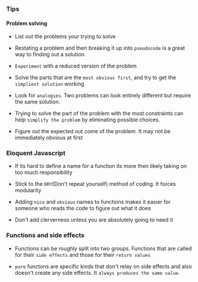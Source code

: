 ### Tips

#### Problem solving

- List out the problems your trying to solve

- Restating a problem and then breaking it up into `pseudocode` is a great way to finding out a solution

- `Experiment` with a reduced version of the problem

- Solve the parts that are the `most obvious first`, and try to get the `simpliest solution` working

- Look for `analogies`. Two problems can look entirely different but require the same solution.

- Trying to solve the part of the problem with the most constraints can help `simplify the problem` by eliminating possible choices.

- Figure out the expected out come of the problem. It may not be immediately obvious at first

### Eloquent Javascript

- If its hard to define a name for a function its more then likely taking on too much responsibility

- Stick to the `DRY`(Don't repeat yourself) method of coding. It forces modularity

- Adding `nice` and `obvious` names to functions makes it easier for someone who reads the code to figure out what it does

- Don't add clerverness unless you are absolutely going to need it

### Functions and side effects

- Functions can be roughly split into two groups. Functions that are called for their `side effects` and those for their `return values`

- `pure` functons are specific kinds that don't relay on side effects and also doesn't create any side effects. It `always produces the same value`.
